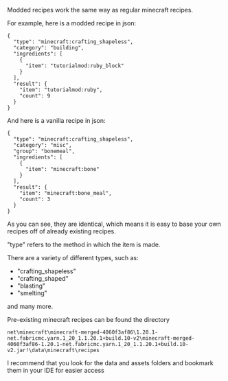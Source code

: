Modded recipes work the same way as regular minecraft recipes.

For example, here is a modded recipe in json:
```
{
  "type": "minecraft:crafting_shapeless",
  "category": "building",
  "ingredients": [
    {
      "item": "tutorialmod:ruby_block"
    }
  ],
  "result": {
    "item": "tutorialmod:ruby",
    "count": 9
  }
}
```

And here is a vanilla recipe in json:

```
{
  "type": "minecraft:crafting_shapeless",
  "category": "misc",
  "group": "bonemeal",
  "ingredients": [
    {
      "item": "minecraft:bone"
    }
  ],
  "result": {
    "item": "minecraft:bone_meal",
    "count": 3
  }
}
```

As you can see, they are identical, which means it is easy to base your own recipes off of already existing recipes.

"type" refers to the method in which the item is made.

There are a variety of different types, such as:
- "crafting_shapeless"
- "crafting_shaped"
- "blasting"
- "smelting"

and many more.

Pre-existing minecraft recipes can be found the directory
```
net\minecraft\minecraft-merged-4060f3af86\1.20.1-net.fabricmc.yarn.1_20_1.1.20.1+build.10-v2\minecraft-merged-4060f3af86-1.20.1-net.fabricmc.yarn.1_20_1.1.20.1+build.10-v2.jar!\data\minecraft\recipes
```

I recommend that you look for the data and assets folders and bookmark them in your IDE for easier access